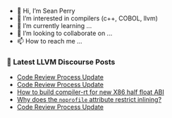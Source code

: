 - 👋 Hi, I’m Sean Perry
- 👀 I’m interested in compilers (c++, COBOL, llvm)
- 🌱 I’m currently learning ...
- 💞️ I’m looking to collaborate on ...
- 📫 How to reach me ...

<!---
s66perry/s66perry is a ✨ special ✨ repository because its `README.md` (this file) appears on your GitHub profile.
You can click the Preview link to take a look at your changes.
--->
### 📕 Latest LLVM Discourse Posts

<!-- DISCOURSE-LLVM:START -->
- [Code Review Process Update](https://discourse.llvm.org/t/code-review-process-update/63964?page=5#post_97)
- [Code Review Process Update](https://discourse.llvm.org/t/code-review-process-update/63964?page=5#post_96)
- [How to build compiler-rt for new X86 half float ABI](https://discourse.llvm.org/t/how-to-build-compiler-rt-for-new-x86-half-float-abi/63366#post_4)
- [Why does the `noprofile` attribute restrict inlining?](https://discourse.llvm.org/t/why-does-the-noprofile-attribute-restrict-inlining/64108#post_1)
- [Code Review Process Update](https://discourse.llvm.org/t/code-review-process-update/63964?page=5#post_95)
<!-- DISCOURSE-LLVM:END -->
